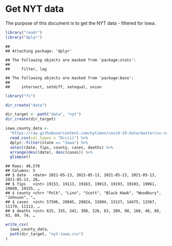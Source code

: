 Get NYT data
================

The purpose of this document is to get the NYT data - filtered for Iowa.

``` r
library("readr")
library("dplyr")
```

    ## 
    ## Attaching package: 'dplyr'

    ## The following objects are masked from 'package:stats':
    ## 
    ##     filter, lag

    ## The following objects are masked from 'package:base':
    ## 
    ##     intersect, setdiff, setequal, union

``` r
library("fs")
```

``` r
dir_create("data")

dir_target <- path("data", "nyt")
dir_create(dir_target)
```

``` r
iowa_county_data <- 
  "https://raw.githubusercontent.com/nytimes/covid-19-data/master/us-counties.csv" %>%
  read_csv(col_types = "Dcciii") %>%
  dplyr::filter(state == "Iowa") %>%
  select(date, fips, county, cases, deaths) %>%
  arrange(desc(date), desc(cases)) %>%
  glimpse()
```

    ## Rows: 40,570
    ## Columns: 5
    ## $ date   <date> 2021-05-13, 2021-05-13, 2021-05-13, 2021-05-13, 2021-05-13, 20…
    ## $ fips   <int> 19153, 19113, 19163, 19013, 19193, 19103, 19061, 19049, 19155, …
    ## $ county <chr> "Polk", "Linn", "Scott", "Black Hawk", "Woodbury", "Johnson", "…
    ## $ cases  <int> 57596, 20845, 20024, 15804, 15127, 14475, 13367, 11179, 11113, …
    ## $ deaths <int> 625, 335, 241, 308, 228, 83, 209, 98, 168, 48, 88, 93, 89, 74, …

``` r
write_csv(
  iowa_county_data,
  path(dir_target, "nyt-iowa.csv")
)
```
